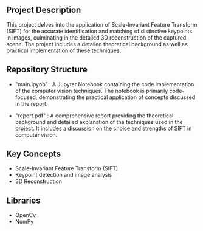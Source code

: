 ## Project Description
This project delves into the application of Scale-Invariant Feature Transform (SIFT) for the accurate identification and matching of distinctive keypoints in images, culminating in the detailed 3D reconstruction of the captured scene. The project includes a detailed theoretical background as well as practical implementation of these techniques.

## Repository Structure
- "main.ipynb" : A Jupyter Notebook containing the code implementation of the computer vision techniques. The notebook is primarily code-focused, demonstrating the practical application of concepts discussed in the report.

- "report.pdf" : A comprehensive report providing the theoretical background and detailed explanation of the techniques used in the project. It includes a discussion on the choice and strengths of SIFT in computer vision.

## Key Concepts
- Scale-Invariant Feature Transform (SIFT)
- Keypoint detection and image analysis
- 3D Reconstruction

## Libraries
- OpenCv
- NumPy
